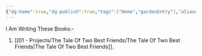 ```yaml
---
{"dg-home":true,"dg-publish":true,"tags":["Home","gardenEntry"],"aliases":null,"permalink":"/home/","dgPassFrontmatter":true}
---
```


I Am Writing These Books:-

1) [[01 - Projects/The Tale Of Two Best Friends/The Tale Of Two Best Friends\|The Tale Of Two Best Friends]].